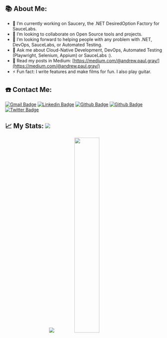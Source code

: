## 📚 About Me:


- 🔭 I’m currently working on Saucery, the .NET DesiredOption Factory for SauceLabs.
- 👯 I’m looking to collaborate on Open Source tools and projects.
- 🤔 I’m looking forward to helping people with any problem with .NET, DevOps, SauceLabs, or Automated Testing.
- 💬 Ask me about Cloud-Native Development, DevOps, Automated Testing (Playwright, Selenium, Appium) or SauceLabs :).
- 📰 Read my posts in Medium: [https://medium.com/@andrew.paul.gray/](https://medium.com/@andrew.paul.gray/)
- ⚡ Fun fact: I write features and make films for fun. I also play guitar.

## ☎️ Contact Me:

[![Gmail Badge](https://img.shields.io/badge/-andrew.paul.gray@gmail.com-c14438?style=flat&logo=Gmail&logoColor=white&link=mailto:andrew.paul.gray@gmail.com)](mailto:andrew.paul.gray@gmail.com)
[![Linkedin Badge](https://img.shields.io/badge/-https://www.linkedin.com/in/andrewpaulgray/-0072b1?style=flat&logo=Linkedin&logoColor=white&link=https://www.linkedin.com/in/andrewpaulgray/)](https://www.linkedin.com/in/andrewpaulgray/)
[![Github Badge](https://img.shields.io/badge/-agray-grey?style=flat&logo=github&logoColor=white&link=https://github.com/agray/)](https://www.github.com/agray/)
[![Github Badge](https://img.shields.io/badge/-sauceforge-grey?style=flat&logo=github&logoColor=white&link=https://github.com/sauceforge/)](https://www.github.com/sauceforge/)
[![Twitter Badge](https://img.shields.io/badge/-https://twitter.com/agrayz-00acee?style=flat&logo=twitter&logoColor=white&link=https://twitter.com/agrayz/)](https://twitter.com/agrayz/)
<!-- ([![Portfolio Badge](https://img.shields.io/badge/portfolio-web-blue?style=flat&link=https://agray.github.io/)](https://agray.github.io/))-->

## 📈 My Stats: <a href="https://github.com/agray"><img src="https://komarev.com/ghpvc/?username=agray&label=Profile+Views&color=2e8b57&style=flat"/></a>

<p align="center">
<a href="https://github.com/agray">
  <img src="https://github-readme-stats.vercel.app/api?username=agray&count_private=true&show_icons=true&theme=dark"/></a>
<a href="https://github.com/agray/">
  <img width="40%" src="https://github-readme-stats.vercel.app/api/top-langs/?username=agray&layout=compact&theme=dark"/></a>
<p>&nbsp;</p>

